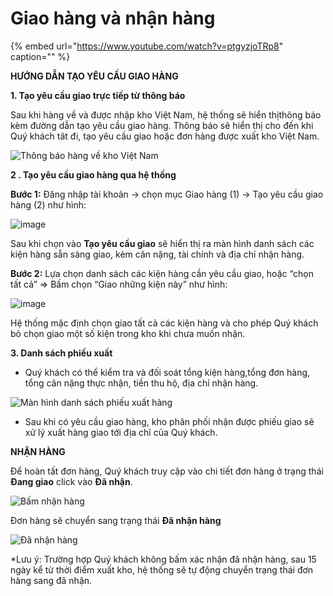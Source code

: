 # Giao hàng và nhận hàng

{% embed url="https://www.youtube.com/watch?v=ptgyzjoTRp8" caption="" %}

**HƯỚNG DẪN TẠO YÊU CẦU GIAO HÀNG**

**1. Tạo yêu cầu giao trực tiếp từ thông báo**

Sau khi hàng về và được nhập kho Việt Nam, hệ thống sẽ hiển thịthông báo kèm đường dẫn tạo yêu cầu giao hàng. Thông báo sẽ hiển thị cho đến khi Quý khách tăt đi, tạo yêu cầu giao hoặc đơn hàng được xuất kho Việt Nam.

![Th&#xF4;ng b&#xE1;o h&#xE0;ng v&#x1EC1; kho Vi&#x1EC7;t Nam](https://user-images.githubusercontent.com/73226975/103120075-bcbec100-46a8-11eb-9c57-ca5549de8d80.png)

**2 . Tạo yêu cầu giao hàng qua hệ thống**

**Bước 1:** Đăng nhập tài khoản -&gt; chọn mục Giao hàng \(1\) -&gt; Tạo yêu cầu giao hàng \(2\) như hình:

![image](https://user-images.githubusercontent.com/85599407/128123748-7fe27aae-b24b-4a42-bd1a-6fdc3a0c572f.png)

Sau khi chọn vào **Tạo yêu cầu giao** sẽ hiển thị ra màn hình danh sách các kiện hàng sẵn sàng giao, kèm cân nặng, tài chính và địa chỉ nhận hàng.

**Bước 2:** Lựa chọn danh sách các kiện hàng cần yêu cầu giao, hoặc “chọn tất cả” =&gt; Bấm chọn “Giao những kiện này” như hình:

![image](https://user-images.githubusercontent.com/85599407/128123823-a1714c9a-06c9-4b3c-b8e8-6aae5b277d33.png)

Hệ thống mặc định chọn giao tất cả các kiện hàng và cho phép Quý khách bỏ chọn giao một số kiện trong kho khi chưa muốn nhận.

**3. Danh sách phiếu xuất**

* Quý khách có thể kiểm tra và đối soát tổng kiện hàng,tổng đơn hàng, tổng cân nặng thực nhận, tiền thu hộ, địa chỉ nhận hàng.

![M&#xE0;n h&#xEC;nh danh s&#xE1;ch phi&#x1EBF;u xu&#x1EA5;t h&#xE0;ng](https://user-images.githubusercontent.com/73226975/103257629-8cd32e80-49c4-11eb-9085-7c1de43cb1f0.png)

* Sau khi có yêu cầu giao hàng, kho phân phối nhận được phiếu giao sẽ xử lý xuất hàng giao tới địa chỉ của Quý khách.

**NHẬN HÀNG**

Để hoàn tất đơn hàng, Quý khách truy cập vào chi tiết đơn hàng ở trạng thái **Đang giao** click vào **Đã nhận**.

![B&#x1EA5;m nh&#x1EAD;n h&#xE0;ng](https://user-images.githubusercontent.com/73226975/103258590-3f58c080-49c8-11eb-8020-6dbba5b54d00.png)

Đơn hàng sẽ chuyển sang trạng thái **Đã nhận hàng**

![&#x110;&#xE3; nh&#x1EAD;n h&#xE0;ng](https://user-images.githubusercontent.com/73226975/103258606-54355400-49c8-11eb-8ec0-30aaf8dd8cd9.png)

\*Lưu ý: Trường hợp Quý khách không bấm xác nhận đã nhận hàng, sau 15 ngày kể từ thời điểm xuất kho, hệ thống sẽ tự động chuyển trạng thái đơn hàng sang đã nhận.

